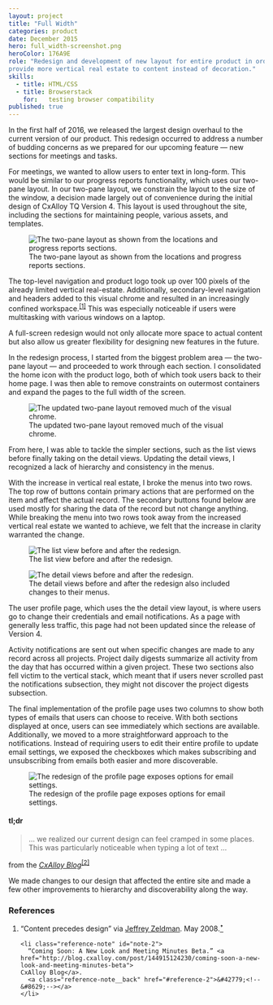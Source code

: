 ```yaml
---
layout: project
title: "Full Width"
categories: product
date: December 2015
hero: full_width-screenshot.png
heroColor: 176A9E
role: "Redesign and development of new layout for entire product in order to
provide more vertical real estate to content instead of decoration."
skills:
  - title: HTML/CSS
  - title: Browserstack
    for:   testing browser compatibility
published: true
---
```


In the first half of 2016, we released the largest design overhaul to the
current version of our product. This redesign occurred to address a number of
budding concerns as we prepared for our upcoming feature — new sections for
meetings and tasks.

For meetings, we wanted to allow users to enter text in long-form. This would be
similar to our progress reports functionality, which uses our two-pane layout.
In our two-pane layout, we constrain the layout to the size of the window, a
decision made largely out of convenience during the initial design of CxAlloy TQ
Version 4. This layout is used throughout the site, including the sections for
maintaining people, various assets, and templates.

<figure class="figure--image">
  <img src="{{ site.baseurl }}/assets/projects/full_width-two_panes.png"
  alt="The two-pane layout as shown from the locations and progress reports sections.">
  <figcaption>The two-pane layout as shown from the locations and progress reports
  sections.</figcaption>
</figure>

The top-level navigation and product logo took up over 100 pixels of the
already limited vertical real-estate. Additionally, secondary-level navigation
and headers added to this visual chrome and resulted in an increasingly
confined workspace.<sup class="reference"><a id="reference-1" href="#note-1">[1]</a></sup>
This was especially noticeable if users were multitasking with various windows
on a laptop.

A full-screen redesign would not only allocate more space to actual content but
also allow us greater flexibility for designing new features in the future.

In the redesign process, I started from the biggest problem area — the two-pane
layout — and proceeded to work through each section. I consolidated the home
icon with the product logo, both of which took users back to their home page. I
was then able to remove constraints on outermost containers and expand the pages
to the full width of the screen.

<figure class="figure--image">
  <img src="{{ site.baseurl }}/assets/projects/full_width-two_panes-redesigned.png"
  alt="The updated two-pane layout removed much of the visual chrome.">
  <figcaption>The updated two-pane layout removed much of the visual chrome.</figcaption>
</figure>

From here, I was able to tackle the simpler sections, such as the list views
before finally taking on the detail views. Updating the detail views, I
recognized a lack of hierarchy and consistency in the menus.

With the increase in vertical real estate, I broke the menus into two rows. The
top row of buttons contain primary actions that are performed on the item and
affect the actual record. The secondary buttons found below are used mostly for
sharing the data of the record but not change anything. While breaking the menu
into two rows took away from the increased vertical real estate we wanted to
achieve, we felt that the increase in clarity warranted the change.

<figure class="figure--image">
  <img src="{{ site.baseurl }}/assets/projects/full_width-list_view.png"
  alt="The list view before and after the redesign.">
  <figcaption>The list view before and after the redesign.</figcaption>
</figure>

<figure class="figure--image">
  <img src="{{ site.baseurl }}/assets/projects/full_width-detail_view.png"
  alt="The detail views before and after the redesign.">
  <figcaption>The detail views before and after the redesign also included
  changes to their menus.</figcaption>
</figure>

The user profile page, which uses the the detail view layout, is where users go
to change their credentials and email notifications. As a page with generally
less traffic, this page had not been updated since the release of Version 4.

Activity notifications are sent out when specific changes are made to any record
across all projects. Project daily digests summarize all activity from the day
that has occurred within a given project. These two sections also fell victim to
the vertical stack, which meant that if users never scrolled past the
notifications subsection, they might not discover the project digests subsection.

The final implementation of the profile page uses two columns to show both types
of emails that users can choose to receive. With both sections displayed at once,
users can see immediately which sections are available. Additionally, we moved
to a more straightforward approach to the notifications. Instead of requiring
users to edit their entire profile to update email settings, we exposed the
checkboxes which makes subscribing and unsubscribing from emails both easier and
more discoverable.

<figure class="figure--image">
  <img src="{{ site.baseurl }}/assets/projects/full_width-profile.png"
  alt="The redesign of the profile page exposes options for email settings.">
  <figcaption>The redesign of the profile page exposes options for email settings.</figcaption>
</figure>

#### tl;dr
<blockquote class="quote--cited" cite="http://blog.cxalloy.com/post/144915124230/coming-soon-a-new-look-and-meeting-minutes-beta">
  <p>... we realized our current design can feel cramped in some places. This
  was particularly noticeable when typing a lot of text ...</p>
</blockquote>
<p class="quote__citation">from the <cite><a href="http://blog.cxalloy.com/post/144915124230/coming-soon-a-new-look-and-meeting-minutes-beta">CxAlloy Blog</a></cite><sup class="reference"><a id="reference-2" href="#note-2">[2]</a></sup></p>
<p>We made changes to our design that affected the entire site and made a few
other improvements to hierarchy and discoverability along the way.</p>

<footer class="footnotes">
  <h3>References</h3>
  <ol class="references">
    <li class="reference-note" id="note-1">
      “Content precedes design” via
      <a href="https://twitter.com/zeldman/status/804159148">Jeffrey Zeldman</a>.
      May 2008.<a class="reference-note__back" href="#reference-1">&#42779;<!--&#8629;--></a>
    </li>

    <li class="reference-note" id="note-2">
      “Coming Soon: A New Look and Meeting Minutes Beta.” <a href="http://blog.cxalloy.com/post/144915124230/coming-soon-a-new-look-and-meeting-minutes-beta">
    CxAlloy Blog</a>.
      <a class="reference-note__back" href="#reference-2">&#42779;<!--&#8629;--></a>
    </li>
  </ol>
</footer>
